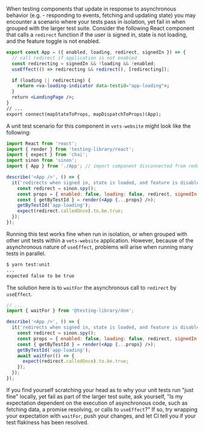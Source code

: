 When testing components that update in response to asynchronous behavior (e.g. - responding to events, fetching and updating state) you may encounter a scenario where your tests pass in isolation, yet fail in when grouped with the larger test suite. Consider the following React component that calls a `redirect` function if the user is signed in, state is not loading, and the feature toggle is not enabled.

```jsx
export const App = ({ enabled, loading, redirect, signedIn }) => {
  // call redirect if application is not enabled
  const redirecting = signedIn && !loading && !enabled;
  useEffect(() => redirecting && redirect(), [redirecting]);

  if (loading || redirecting) {
    return <va-loading-indicator data-testid="app-loading">;
  }
  return <LandingPage />;
}
// ...
export connect(mapStateToProps, mapDispatchToProps)(App);
```

A unit test scenario for this component in `vets-website` might look like the following:

```jsx
import React from 'react';
import { render } from 'testing-library/react';
import { expect } from 'chai';
import sinon from 'sinon';
import { App } from './App'; // import component disconnected from redux

describe('<App />', () => {
  it('redirects when signed in, state is loaded, and feature is disabled', () => {
    const redirect = sinon.spy();
    const props = { enabled: false, loading: false, redirect, signedIn: true };
    const { getByTestId } = render(<App {...props} />);
    getByTestId('app-loading');
    expect(redirect.calledOnce).to.be.true;
  });
});
```

Running this test works fine when run in isolation, or when grouped with other unit tests within a `vets-website` application. However, because of the asynchronous nature of `useEffect`, problems will arise when running many tests in parallel.

```bash
$ yarn test:unit
...
expected false to be true
```

The solution here is to `waitFor` the asynchronous call to `redirect` by `useEffect`.

```jsx
// ...
import { waitFor } from '@testing-library/dom';

describe('<App />', () => {
  it('redirects when signed in, state is loaded, and feature is disabled', async () => {
    const redirect = sinon.spy();
    const props = { enabled: false, loading: false, redirect, signedIn: true };
    const { getByTestId } = render(<App {...props} />);
    getByTestId('app-loading');
    await waitFor(() => {
      expect(redirect.calledOnce).to.be.true;
    });
  });
});
```

If you find yourself scratching your head as to why your unit tests run "just fine" locally, yet fail as part of the larger test suite, ask yourself, "Is my expectation dependent on the execution of asynchronous code, such as fetching data, a promise resolving, or calls to `useEffect`?" If so, try wrapping your expectation with `waitFor`, push your changes, and let CI tell you if your test flakiness has been resolved.